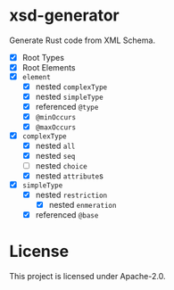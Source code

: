# xsd-generator

Generate Rust code from XML Schema.

- [x] Root Types
- [x] Root Elements
- [x] `element`
  - [x] nested `complexType`
  - [x] nested `simpleType`
  - [x] referenced `@type`
  - [x] `@minOccurs`
  - [x] `@maxOccurs`
- [x] `complexType`
  - [x] nested `all`
  - [x] nested `seq`
  - [ ] nested `choice`
  - [x] nested `attribute`s
- [x] `simpleType`
  - [x] nested `restriction`
    - [x] nested `enmeration`
  - [x] referenced `@base`

# License

This project is licensed under Apache-2.0.

